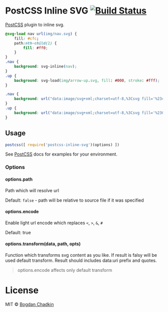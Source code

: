 # PostCSS Inline SVG [![Build Status][ci-img]][ci]

[PostCSS] plugin to inline svg.

[PostCSS]: https://github.com/postcss/postcss
[ci-img]:  https://travis-ci.org/TrySound/postcss-inline-svg.svg
[ci]:      https://travis-ci.org/TrySound/postcss-inline-svg

```css
@svg-load nav url(img/nav.svg) {
    fill: #cfc;
    path:nth-child(2) {
        fill: #ff0;
    }
}
.nav {
    background: svg-inline(nav);
}
.up {
    background: svg-load(img/arrow-up.svg, fill: #000, stroke: #fff);
}
```

```css
.nav {
    background: url("data:image/svg+xml;charset=utf-8,%3Csvg fill='%23cfc'%3E%3Cpath d='...'/%3E%3Cpath d='...' fill='%23ff0'/%3E%3Cpath d='...'/%3E%3C/svg%3E");
}
.up {
    background: url("data:image/svg+xml;charset=utf-8,%3Csvg fill='%23000' stroke='%23fff'%3E...%3C/svg%3E");
}
```

## Usage

```js
postcss([ require('postcss-inline-svg')(options) ])
```

See [PostCSS] docs for examples for your environment.

### Options

#### options.path

Path which will resolve url

Default: `false` - path will be relative to source file if it was specified

#### options.encode

Enable light url encode which replaces `<`, `>`, `&`, `#`

Default: true

#### options.transform(data, path, opts)

Function which transforms svg content as you like. If result is falsy will be used default transform. Result should includes data:uri prefix and quotes.

> options.encode affects only default transform


# License

MIT © [Bogdan Chadkin](mailto:trysound@yandex.ru)
